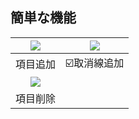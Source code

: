  ## 簡単な機能
 |![](https://imgpoi.com/i/AIRLM5.gif)|![](https://imgpoi.com/i/AIRN79.gif)|
|:-----------:|:------------:|
|項目追加|☑️取消線追加|
|![](https://imgpoi.com/i/AIRKNG.gif)| |
|項目削除||

